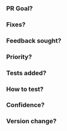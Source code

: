 <!-- PR template: please provide enough information to guide your reviewers.
Please read Contributing.md before submitting a PR.  -->

### PR Goal? <!-- Explain the main objective of this PR. -->



### Fixes? <!-- List any issues this PR fixes, e.g. Fixes #42, Fixes #324 -->



### Feedback sought? <!-- What should reviewers focus on in particular? -->



### Priority? <!-- How soon would you like this PR reviewed, does it block other work? -->



### Tests added? <!-- Make sure your PR includes automated tests for your changes. -->



### How to test? <!-- Explain how reviewers should test this PR. -->



### Confidence? <!-- How confident are you that these changes are ready to merge? -->



### Version change? <!-- Do you think this PR should trigger a Major (Breaking Change)/Minor (New Feature)/patch (refactor/bug fix) version change? -->



<!-- Add any other relevant information here -->
